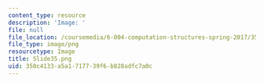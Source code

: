 ```yaml
---
content_type: resource
description: 'Image: '
file: null
file_location: /coursemedia/6-004-computation-structures-spring-2017/350c4133a5a1717739f6b828adfc7a0c_Slide35.png
file_type: image/png
resourcetype: Image
title: Slide35.png
uid: 350c4133-a5a1-7177-39f6-b828adfc7a0c
---
```

